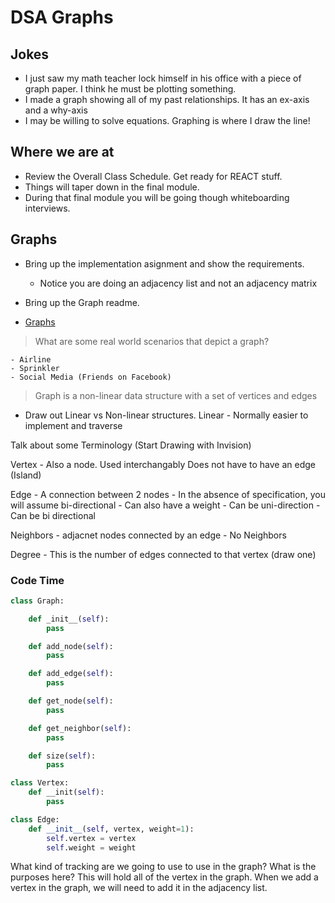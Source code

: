 # DSA Graphs

## Jokes

- I just saw my math teacher lock himself in his office with a piece of graph paper. I think he must be plotting something.
- I made a graph showing all of my past relationships. It has an ex-axis and a why-axis
- I may be willing to solve equations. Graphing is where I draw the line!

## Where we are at

- Review the Overall Class Schedule. Get ready for REACT stuff.
- Things will taper down in the final module.
- During that final module you will be going though whiteboarding interviews.

## Graphs

- Bring up the implementation asignment and show the requirements.
  - Notice you are doing an adjacency list and not an adjacency matrix

- Bring up the Graph readme.
- [Graphs](https://codefellows.github.io/common_curriculum/data_structures_and_algorithms/Code_401/class-35/resources/graphs.html)

> What are some real world scenarios that depict a graph?

    - Airline 
    - Sprinkler
    - Social Media (Friends on Facebook)

> Graph is a non-linear data structure with a set of vertices and edges

- Draw out Linear vs Non-linear structures.
Linear - Normally easier to implement and traverse

Talk about some Terminology (Start Drawing with Invision)

Vertex - Also a node.  Used interchangably
    Does not have to have an edge (Island)

Edge - A connection between 2 nodes
    - In the absence of specification, you will assume bi-directional
    - Can also have a weight
    - Can be uni-direction
    - Can be bi directional

Neighbors
    - adjacnet nodes connected by an edge
    - No Neighbors

Degree - This is the number of edges connected to that vertex (draw one)

### Code Time

```python
class Graph:

    def _init__(self):
        pass

    def add_node(self):
        pass

    def add_edge(self):
        pass

    def get_node(self):
        pass

    def get_neighbor(self):
        pass    

    def size(self):
        pass

class Vertex:
    def __init(self):
        pass

class Edge:
    def __init__(self, vertex, weight=1):
        self.vertex = vertex
        self.weight = weight
```

What kind of tracking are we going to use to use in the graph? What is the purposes here? This will hold all of the vertex in the graph. When we add a vertex in the graph, we will need to add it in the adjacency list.
